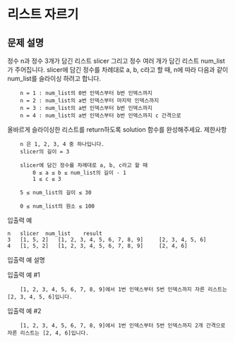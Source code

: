 # 리스트 자르기

## 문제 설명

정수 n과 정수 3개가 담긴 리스트 slicer 그리고 정수 여러 개가 담긴 리스트 num_list가 주어집니다.
slicer에 담긴 정수를 차례대로 a, b, c라고 할 때, n에 따라 다음과 같이 num_list를 슬라이싱 하려고 합니다.

```
    n = 1 : num_list의 0번 인덱스부터 b번 인덱스까지
    n = 2 : num_list의 a번 인덱스부터 마지막 인덱스까지
    n = 3 : num_list의 a번 인덱스부터 b번 인덱스까지
    n = 4 : num_list의 a번 인덱스부터 b번 인덱스까지 c 간격으로
```

올바르게 슬라이싱한 리스트를 return하도록 solution 함수를 완성해주세요.
제한사항

```
    n 은 1, 2, 3, 4 중 하나입니다.
    slicer의 길이 = 3

    slicer에 담긴 정수를 차례대로 a, b, c라고 할 때
        0 ≤ a ≤ b ≤ num_list의 길이 - 1
        1 ≤ c ≤ 3

    5 ≤ num_list의 길이 ≤ 30

    0 ≤ num_list의 원소 ≤ 100
```

입출력 예
```
n 	slicer 	num_list 	result
3 	[1, 5, 2] 	[1, 2, 3, 4, 5, 6, 7, 8, 9] 	[2, 3, 4, 5, 6]
4 	[1, 5, 2] 	[1, 2, 3, 4, 5, 6, 7, 8, 9] 	[2, 4, 6]
```
입출력 예 설명

입출력 예 #1

```
    [1, 2, 3, 4, 5, 6, 7, 8, 9]에서 1번 인덱스부터 5번 인덱스까지 자른 리스트는 [2, 3, 4, 5, 6]입니다.
```

입출력 예 #2

```
    [1, 2, 3, 4, 5, 6, 7, 8, 9]에서 1번 인덱스부터 5번 인덱스까지 2개 간격으로 자른 리스트는 [2, 4, 6]입니다.
```
